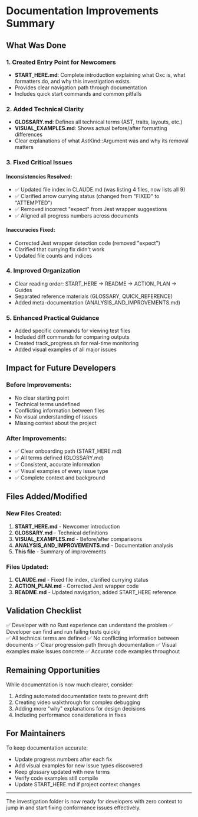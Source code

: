 # Documentation Improvements Summary

## What Was Done

### 1. Created Entry Point for Newcomers

- **START_HERE.md**: Complete introduction explaining what Oxc is, what formatters do, and why this investigation exists
- Provides clear navigation path through documentation
- Includes quick start commands and common pitfalls

### 2. Added Technical Clarity

- **GLOSSARY.md**: Defines all technical terms (AST, traits, layouts, etc.)
- **VISUAL_EXAMPLES.md**: Shows actual before/after formatting differences
- Clear explanations of what AstKind::Argument was and why its removal matters

### 3. Fixed Critical Issues

#### Inconsistencies Resolved:

- ✅ Updated file index in CLAUDE.md (was listing 4 files, now lists all 9)
- ✅ Clarified arrow currying status (changed from "FIXED" to "ATTEMPTED")
- ✅ Removed incorrect "expect" from Jest wrapper suggestions
- ✅ Aligned all progress numbers across documents

#### Inaccuracies Fixed:

- Corrected Jest wrapper detection code (removed "expect")
- Clarified that currying fix didn't work
- Updated file counts and indices

### 4. Improved Organization

- Clear reading order: START_HERE → README → ACTION_PLAN → Guides
- Separated reference materials (GLOSSARY, QUICK_REFERENCE)
- Added meta-documentation (ANALYSIS_AND_IMPROVEMENTS.md)

### 5. Enhanced Practical Guidance

- Added specific commands for viewing test files
- Included diff commands for comparing outputs
- Created track_progress.sh for real-time monitoring
- Added visual examples of all major issues

## Impact for Future Developers

### Before Improvements:

- No clear starting point
- Technical terms undefined
- Conflicting information between files
- No visual understanding of issues
- Missing context about the project

### After Improvements:

- ✅ Clear onboarding path (START_HERE.md)
- ✅ All terms defined (GLOSSARY.md)
- ✅ Consistent, accurate information
- ✅ Visual examples of every issue type
- ✅ Complete context and background

## Files Added/Modified

### New Files Created:

1. **START_HERE.md** - Newcomer introduction
2. **GLOSSARY.md** - Technical definitions
3. **VISUAL_EXAMPLES.md** - Before/after comparisons
4. **ANALYSIS_AND_IMPROVEMENTS.md** - Documentation analysis
5. **This file** - Summary of improvements

### Files Updated:

1. **CLAUDE.md** - Fixed file index, clarified currying status
2. **ACTION_PLAN.md** - Corrected Jest wrapper code
3. **README.md** - Updated navigation, added START_HERE reference

## Validation Checklist

✅ Developer with no Rust experience can understand the problem
✅ Developer can find and run failing tests quickly\
✅ All technical terms are defined
✅ No conflicting information between documents
✅ Clear progression path through documentation
✅ Visual examples make issues concrete
✅ Accurate code examples throughout

## Remaining Opportunities

While documentation is now much clearer, consider:

1. Adding automated documentation tests to prevent drift
2. Creating video walkthrough for complex debugging
3. Adding more "why" explanations for design decisions
4. Including performance considerations in fixes

## For Maintainers

To keep documentation accurate:

- Update progress numbers after each fix
- Add visual examples for new issue types discovered
- Keep glossary updated with new terms
- Verify code examples still compile
- Update START_HERE.md if project context changes

---

The investigation folder is now ready for developers with zero context to jump in and start fixing conformance issues effectively.
